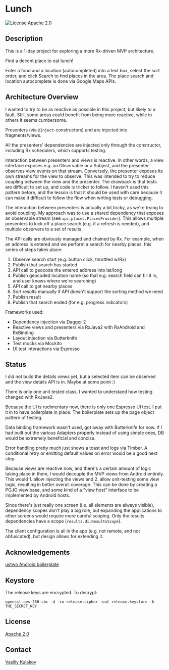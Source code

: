 # Lunch

[![License Apache 2.0](https://img.shields.io/badge/license-Apache%202.0-green.svg)](https://github.com/ustwo/android-boilerplate/blob/master/LICENSE.md)


## Description
This is a 1-day project for exploring a more Rx-driven MVP architecture.

Find a decent place to eat lunch! 

Enter a food and a location (autocompleted) into a text box, select the sort order, and click Search to find places in the area. The place search and location autocomplete is done via Google Maps APIs.

## Architecture Overview
I wanted to try to be as reactive as possible in this project, but likely to a fault. Still, some areas could benefit from being more reactive, while in others it seems cumbersome. 

Presenters (via `@Inject`-constructors) and are injected into fragments/views.

All the presenters' dependencies are injected only through the constructor, including Rx schedulers, which supports testing.

Interaction between presenters and views is reactive. In other words, a view interface exposes e.g. an Observable or a Subject, and the presenter observes view events on that stream. Conversely, the presenter exposes its own streams for the view to observe. This was intended to try to reduce coupling between the view and the presenter. The drawback is that tests are difficult to set up, and code is tricker to follow. I haven't used this pattern before, and the lesson is that it should be used with care because it can make it difficult to follow the flow when writing tests or debugging.

The interaction between presenters is actually a bit tricky, as we're trying to avoid coupling. My approach was to use a shared dependency that exposes an observable stream (see `api.places.PlacesProvider`). This allows multiple presenters to kick off a place search (e.g. if a refresh is needed), and multiple observers to a set of results.

The API calls are obviously managed and chained by Rx. For example, when an address is entered and we perform a search for nearby places, this series of steps takes place: 
1. Observe search start (e.g. button click, throttled w/Rx)
2. Publish that search has started
3. API call to geocode the entered address into lat/long
4. Publish geocoded location name (so that e.g. search field can fill it in, and user knows where we're searching)
5. API call to get nearby places
6. Sort results manually if API doesn't support the sorting method we need
7. Publish result
8. Publish that search ended (for e.g. progress indicators)


Frameworks used:
* Dependency injection via Dagger 2
* Reactive views and presenters via RxJava2 with RxAndroid and RxBinding
* Layout injection via Butterknife
* Test mocks via Mockito
* UI test interactions via Espresso


## Status
I did not build the details views yet, but a selected item can be observed and the view details API is in. Maybe at some point :)

There is only one unit tested class. I wanted to understand how testing changed with RxJava2.

Because the UI is rudimentary now, there is only one Espresso UI test. I put it in to have boilerplate in place. The boilerplate sets up the page object pattern of testing.

Data binding framework wasn't used, got away with Butterknife for now. If I had built out the various Adapters properly instead of using simple ones, DB would be extremely beneficial and concise.

Error handling pretty much just shows a toast and logs via Timber. A conditional retry or emitting default values on error would be a good next step.

Because views are reactive now, and there's a certain amount of logic taking place in them, I would decouple the MVP views from Android entirely. This would 1. allow injecting the views and 2. allow unit-testing some view logic, resulting in better overall coverage. This can be done by creating a POJO view base, and some kind of a "view host" interface to be implemented by Android hosts.

Since there's just really one screen (i.e. all elements are always visible), dependency scopes don't play a big role, but expanding the applications to other screens would require more careful scoping. Only the results dependencies have a scope (`results.di.ResultsScope`).

The client configuration is all in the app (e.g. not remote, and not obfuscated), but design allows for extending it.


## Acknowledgements
[ustwo Android boilerplate](https://github.com/ustwo/android-boilerplate)


## Keystore
The release keys are encrypted. To decrypt: 
```
openssl aes-256-cbc -d -in release.cipher -out release.keystore -k THE_SECRET_KEY
```


## License
[Apache 2.0](https://github.com/ustwo/android-boilerplate/blob/master/LICENSE.md)

## Contact
[Vasiliy Kulakov](mailto:one@kulakov.us)

